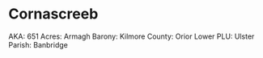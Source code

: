 # Cornascreeb

AKA: 651
Acres: Armagh
Barony: Kilmore
County: Orior Lower
PLU: Ulster
Parish: Banbridge